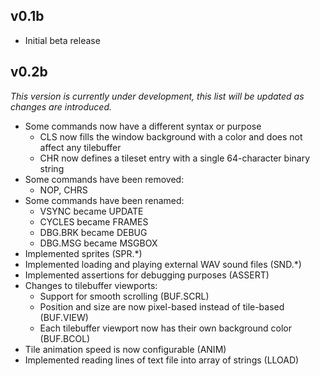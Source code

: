 ## v0.1b

- Initial beta release

## v0.2b 
*This version is currently under development, this list will be updated as changes are introduced.*

- Some commands now have a different syntax or purpose
	- CLS now fills the window background with a color and does not affect any tilebuffer
	- CHR now defines a tileset entry with a single 64-character binary string
- Some commands have been removed:
	- NOP, CHRS
- Some commands have been renamed:
	- VSYNC became UPDATE
	- CYCLES became FRAMES
	- DBG.BRK became DEBUG
	- DBG.MSG became MSGBOX
- Implemented sprites (SPR.*)
- Implemented loading and playing external WAV sound files (SND.*)
- Implemented assertions for debugging purposes (ASSERT)
- Changes to tilebuffer viewports:
	- Support for smooth scrolling (BUF.SCRL)
	- Position and size are now pixel-based instead of tile-based (BUF.VIEW)
	- Each tilebuffer viewport now has their own background color (BUF.BCOL)
- Tile animation speed is now configurable (ANIM)
- Implemented reading lines of text file into array of strings (LLOAD)
